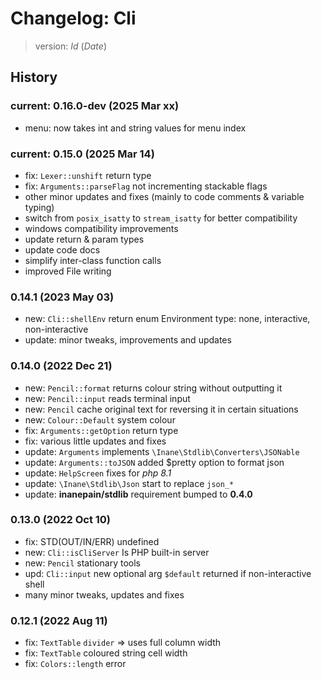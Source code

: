 # Changelog: Cli

> version: $Id$ ($Date$)

## History

### current: 0.16.0-dev (2025 Mar xx)

 - menu: now takes int and string values for menu index

### current: 0.15.0 (2025 Mar 14)

 - fix: `Lexer::unshift` return type
 - fix: `Arguments::parseFlag` not incrementing stackable flags
 - other minor updates and fixes (mainly to code comments & variable typing)
 - switch from `posix_isatty` to `stream_isatty` for better compatibility
 - windows compatibility improvements
 - update return & param types
 - update code docs
 - simplify inter-class function calls
 - improved File writing

### 0.14.1 (2023 May 03)

 - new: `Cli::shellEnv` return enum Environment type: none, interactive, non-interactive
 - update: minor tweaks, improvements and updates

### 0.14.0 (2022 Dec 21)

 - new: `Pencil::format` returns colour string without outputting it
 - new: `Pencil::input` reads terminal input
 - new: `Pencil` cache original text for reversing it in certain situations
 - new: `Colour::Default` system colour
 - fix: `Arguments::getOption` return type
 - fix: various little updates and fixes
 - update: `Arguments` implements `\Inane\Stdlib\Converters\JSONable`
 - update: `Arguments::toJSON` added $pretty option to format json
 - update: `HelpScreen` fixes for *php 8.1*
 - update: `\Inane\Stdlib\Json` start to replace `json_*`
 - update: **inanepain/stdlib** requirement bumped to **0.4.0**

### 0.13.0 (2022 Oct 10)

 - fix: STD(OUT/IN/ERR) undefined
 - new: `Cli::isCliServer` Is PHP built-in server
 - new: `Pencil` stationary tools
 - upd: `Cli::input` new optional arg `$default` returned if non-interactive shell
 - many minor tweaks, updates and fixes

### 0.12.1 (2022 Aug 11)

 - fix: `TextTable` `divider` => uses full column width
 - fix: `TextTable` coloured string cell width
 - fix: `Colors::length` error
